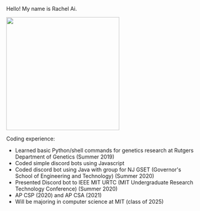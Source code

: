 Hello! My name is Rachel Ai.

<image src="https://scontent-lga3-2.xx.fbcdn.net/v/t1.6435-9/184598396_2944156042578560_2669252146534488736_n.jpg?_nc_cat=102&ccb=1-3&_nc_sid=09cbfe&_nc_ohc=ZlrawZvjtDEAX_33Qvb&tn=MhRGmNSpRDNGR5Tt&_nc_ht=scontent-lga3-2.xx&oh=785d1e9446b1b952e7726ed8510d508e&oe=60CBCD54" width="300">
  
Coding experience:
- Learned basic Python/shell commands for genetics research at Rutgers Department of Genetics (Summer 2019)
- Coded simple discord bots using Javascript
- Coded discord bot using Java with group for NJ GSET (Governor's School of Engineering and Technology) (Summer 2020)
- Presented Discord bot to IEEE MIT URTC (MIT Undergraduate Research Technology Conference) (Summer 2020)
- AP CSP (2020) and AP CSA (2021)
- Will be majoring in computer science at MIT (class of 2025)
